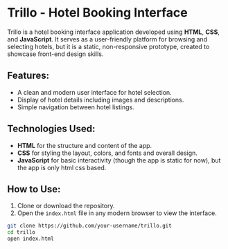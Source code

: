 # Trillo - Hotel Booking Interface

Trillo is a hotel booking interface application developed using **HTML**, **CSS**, and **JavaScript**. It serves as a user-friendly platform for browsing and selecting hotels, but it is a static, non-responsive prototype, created to showcase front-end design skills.

## Features:
- A clean and modern user interface for hotel selection.
- Display of hotel details including images and descriptions.
- Simple navigation between hotel listings.

## Technologies Used:
- **HTML** for the structure and content of the app.
- **CSS** for styling the layout, colors, and fonts and overall design.
- **JavaScript** for basic interactivity (though the app is static for now), but the app is only html css based.

## How to Use:
1. Clone or download the repository.
2. Open the `index.html` file in any modern browser to view the interface.

```bash
git clone https://github.com/your-username/trillo.git
cd trillo
open index.html
